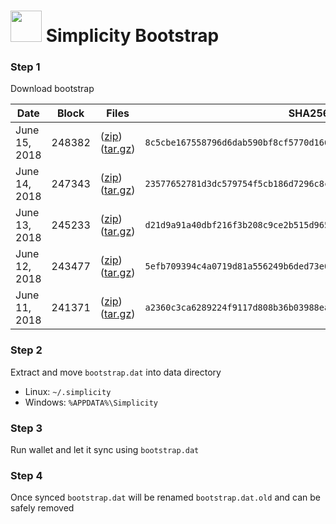 # <img src="https://i.imgur.com/EVMMO6N.jpg" width="50"> Simplicity Bootstrap

### Step 1
Download bootstrap

| Date  | Block | Files | SHA256 |
| --- | --- | --- | --- |
| June 15, 2018 | 248382 | ([zip](https://transfer.sh/CT4V7/bootstrap.zip)) ([tar.gz](https://transfer.sh/Nj6ay/bootstrap.tar.gz)) | `8c5cbe167558796d6dab590bf8cf5770d1667b1e2c86fe9fd900710936794ddf` |
| June 14, 2018 | 247343 | ([zip](https://transfer.sh/wASXd/bootstrap.zip)) ([tar.gz](https://transfer.sh/4UVaP/bootstrap.tar.gz)) | `23577652781d3dc579754f5cb186d7296c8cb7fff16c5d487fdd8b276d7c66a0` |
| June 13, 2018 | 245233 | ([zip](https://transfer.sh/djKXv/bootstrap.zip)) ([tar.gz](https://transfer.sh/1ExSR/bootstrap.tar.gz)) | `d21d9a91a40dbf216f3b208c9ce2b515d965fec84a5a3a401fed71aad9cb70d7` |
| June 12, 2018 | 243477 | ([zip](https://transfer.sh/A1maz/bootstrap.zip)) ([tar.gz](https://transfer.sh/UL6dN/bootstrap.tar.gz)) | `5efb709394c4a0719d81a556249b6ded73e0eb09a3f236da59c9b9c3f8eeb42e` |
| June 11, 2018 | 241371 | ([zip](https://transfer.sh/iWy4p/bootstrap.zip)) ([tar.gz](https://transfer.sh/seTR5/bootstrap.tar.gz)) | `a2360c3ca6289224f9117d808b36b03988ea4366aadcad98a62ab98c545d3e6c` |

### Step 2
Extract and move `bootstrap.dat` into data directory

* Linux: `~/.simplicity`
* Windows: `%APPDATA%\Simplicity`

### Step 3
Run wallet and let it sync using `bootstrap.dat`

### Step 4
Once synced `bootstrap.dat` will be renamed `bootstrap.dat.old` and can be safely removed
